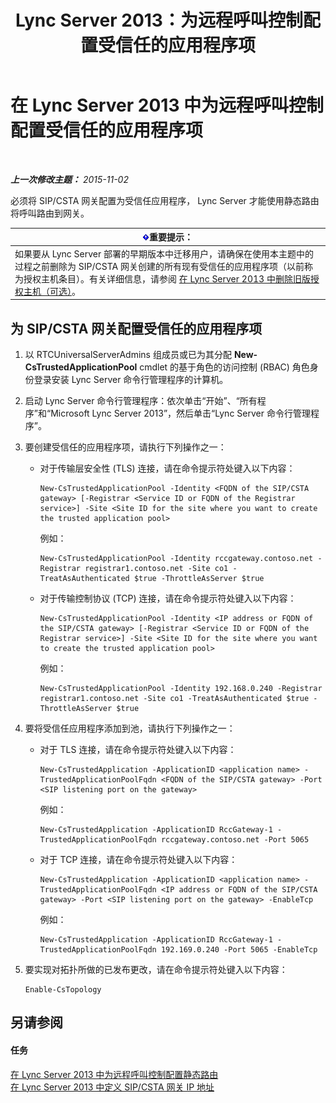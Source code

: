﻿---
title: Lync Server 2013：为远程呼叫控制配置受信任的应用程序项
TOCTitle: 为远程呼叫控制配置受信任的应用程序项
ms:assetid: 37777f93-8b24-40cf-808e-7c6230eb2132
ms:mtpsurl: https://technet.microsoft.com/zh-cn/library/Gg558636(v=OCS.15)
ms:contentKeyID: 49312494
ms.date: 05/19/2016
mtps_version: v=OCS.15
ms.translationtype: HT
---

# 在 Lync Server 2013 中为远程呼叫控制配置受信任的应用程序项

 

_**上一次修改主题：** 2015-11-02_

必须将 SIP/CSTA 网关配置为受信任应用程序， Lync Server 才能使用静态路由将呼叫路由到网关。

<table>
<thead>
<tr class="header">
<th><img src="images/Gg398794.important(OCS.15).gif" title="important" alt="important" />重要提示：</th>
</tr>
</thead>
<tbody>
<tr class="odd">
<td>如果要从 Lync Server 部署的早期版本中迁移用户，请确保在使用本主题中的过程之前删除为 SIP/CSTA 网关创建的所有现有受信任的应用程序项（以前称为授权主机条目）。有关详细信息，请参阅 <a href="lync-server-2013-remove-a-legacy-authorized-host-optional.md">在 Lync Server 2013 中删除旧版授权主机（可选）</a>。</td>
</tr>
</tbody>
</table>


## 为 SIP/CSTA 网关配置受信任的应用程序项

1.  以 RTCUniversalServerAdmins 组成员或已为其分配 **New-CsTrustedApplicationPool** cmdlet 的基于角色的访问控制 (RBAC) 角色身份登录安装 Lync Server 命令行管理程序的计算机。

2.  启动 Lync Server 命令行管理程序：依次单击“开始”、“所有程序”和“Microsoft Lync Server 2013”，然后单击“Lync Server 命令行管理程序”。

3.  要创建受信任的应用程序项，请执行下列操作之一：
    
      - 对于传输层安全性 (TLS) 连接，请在命令提示符处键入以下内容：
        
            New-CsTrustedApplicationPool -Identity <FQDN of the SIP/CSTA gateway> [-Registrar <Service ID or FQDN of the Registrar service>] -Site <Site ID for the site where you want to create the trusted application pool>
        
        例如：
        
            New-CsTrustedApplicationPool -Identity rccgateway.contoso.net -Registrar registrar1.contoso.net -Site co1 -TreatAsAuthenticated $true -ThrottleAsServer $true
    
      - 对于传输控制协议 (TCP) 连接，请在命令提示符处键入以下内容：
        
            New-CsTrustedApplicationPool -Identity <IP address or FQDN of the SIP/CSTA gateway> [-Registrar <Service ID or FQDN of the Registrar service>] -Site <Site ID for the site where you want to create the trusted application pool>
        
        例如：
        
            New-CsTrustedApplicationPool -Identity 192.168.0.240 -Registrar registrar1.contoso.net -Site co1 -TreatAsAuthenticated $true -ThrottleAsServer $true

4.  要将受信任应用程序添加到池，请执行下列操作之一：
    
      - 对于 TLS 连接，请在命令提示符处键入以下内容：
        
            New-CsTrustedApplication -ApplicationID <application name> -TrustedApplicationPoolFqdn <FQDN of the SIP/CSTA gateway> -Port <SIP listening port on the gateway>
        
        例如：
        
            New-CsTrustedApplication -ApplicationID RccGateway-1 -TrustedApplicationPoolFqdn rccgateway.contoso.net -Port 5065
    
      - 对于 TCP 连接，请在命令提示符处键入以下内容：
        
            New-CsTrustedApplication -ApplicationID <application name> -TrustedApplicationPoolFqdn <IP address or FQDN of the SIP/CSTA gateway> -Port <SIP listening port on the gateway> -EnableTcp
        
        例如：
        
            New-CsTrustedApplication -ApplicationID RccGateway-1 -TrustedApplicationPoolFqdn 192.169.0.240 -Port 5065 -EnableTcp

5.  要实现对拓扑所做的已发布更改，请在命令提示符处键入以下内容：
    
        Enable-CsTopology

## 另请参阅

#### 任务

[在 Lync Server 2013 中为远程呼叫控制配置静态路由](lync-server-2013-configure-a-static-route-for-remote-call-control.md)  
[在 Lync Server 2013 中定义 SIP/CSTA 网关 IP 地址](lync-server-2013-define-a-sip-csta-gateway-ip-address.md)

